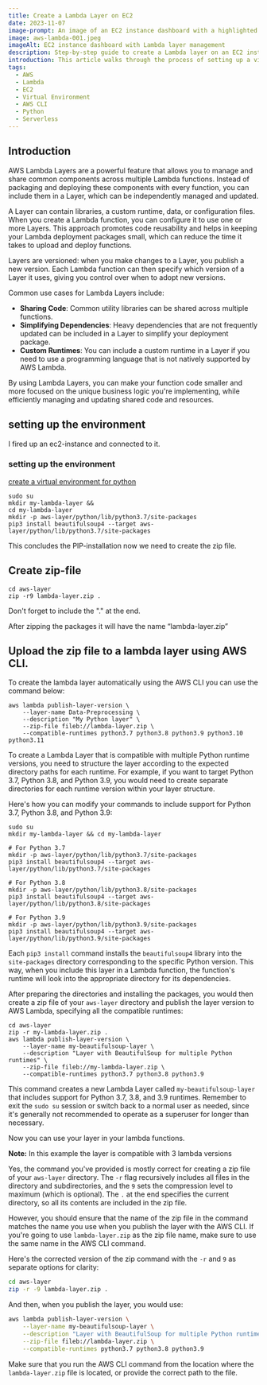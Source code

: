 ```yaml
---
title: Create a Lambda Layer on EC2
date: 2023-11-07
image-prompt: An image of an EC2 instance dashboard with a highlighted section for Lambda layer creation and package management
image: aws-lambda-001.jpeg
imageAlt: EC2 instance dashboard with Lambda layer management
description: Step-by-step guide to create a Lambda layer on an EC2 instance, including setting up a virtual environment and using AWS CLI for deployment.
introduction: This article walks through the process of setting up a virtual environment on an EC2 instance, creating a Lambda layer with dependencies, and deploying it using AWS CLI.
tags:
  - AWS
  - Lambda
  - EC2
  - Virtual Environment
  - AWS CLI
  - Python
  - Serverless
---
```


## Introduction

AWS Lambda Layers are a powerful feature that allows you to manage and share common components across multiple Lambda functions. Instead of packaging and deploying these components with every function, you can include them in a Layer, which can be independently managed and updated.

A Layer can contain libraries, a custom runtime, data, or configuration files. When you create a Lambda function, you can configure it to use one or more Layers. This approach promotes code reusability and helps in keeping your Lambda deployment packages small, which can reduce the time it takes to upload and deploy functions.

Layers are versioned: when you make changes to a Layer, you publish a new version. Each Lambda function can then specify which version of a Layer it uses, giving you control over when to adopt new versions.

Common use cases for Lambda Layers include:

- **Sharing Code**: Common utility libraries can be shared across multiple functions.
- **Simplifying Dependencies**: Heavy dependencies that are not frequently updated can be included in a Layer to simplify your deployment package.
- **Custom Runtimes**: You can include a custom runtime in a Layer if you need to use a programming language that is not natively supported by AWS Lambda.

By using Lambda Layers, you can make your function code smaller and more focused on the unique business logic you're implementing, while efficiently managing and updating shared code and resources.

## setting up the environment
I fired up an ec2-instance and connected to it.

### setting up the environment
[create a virtual environment for python](https://virtualenv.pypa.io/en/stable/user_guide.html)

```code bash
sudo su
mkdir my-lambda-layer && 
cd my-lambda-layer
mkdir -p aws-layer/python/lib/python3.7/site-packages
pip3 install beautifulsoup4 --target aws-layer/python/lib/python3.7/site-packages
```
This concludes the PIP-installation now we need to create the zip file.

## Create zip-file 

```code bash
cd aws-layer
zip -r9 lambda-layer.zip .
```
Don't forget to include the "." at the end.

After zipping the packages it will have the name “lambda-layer.zip”

## Upload the zip file to a lambda layer using AWS CLI.

To create the lambda layer automatically using the AWS CLI you can use the command below:

``` code bash
aws lambda publish-layer-version \
    --layer-name Data-Preprocessing \
    --description "My Python layer" \
    --zip-file fileb://lambda-layer.zip \
    --compatible-runtimes python3.7 python3.8 python3.9 python3.10 python3.11
```


To create a Lambda Layer that is compatible with multiple Python runtime versions, you need to structure the layer according to the expected directory paths for each runtime. For example, if you want to target Python 3.7, Python 3.8, and Python 3.9, you would need to create separate directories for each runtime version within your layer structure.

Here's how you can modify your commands to include support for Python 3.7, Python 3.8, and Python 3.9:

```shell
sudo su
mkdir my-lambda-layer && cd my-lambda-layer

# For Python 3.7
mkdir -p aws-layer/python/lib/python3.7/site-packages
pip3 install beautifulsoup4 --target aws-layer/python/lib/python3.7/site-packages

# For Python 3.8
mkdir -p aws-layer/python/lib/python3.8/site-packages
pip3 install beautifulsoup4 --target aws-layer/python/lib/python3.8/site-packages

# For Python 3.9
mkdir -p aws-layer/python/lib/python3.9/site-packages
pip3 install beautifulsoup4 --target aws-layer/python/lib/python3.9/site-packages
```

Each `pip3 install` command installs the `beautifulsoup4` library into the `site-packages` directory corresponding to the specific Python version. This way, when you include this layer in a Lambda function, the function's runtime will look into the appropriate directory for its dependencies.

After preparing the directories and installing the packages, you would then create a zip file of your `aws-layer` directory and publish the layer version to AWS Lambda, specifying all the compatible runtimes:

```shell
cd aws-layer
zip -r my-lambda-layer.zip .
aws lambda publish-layer-version \
    --layer-name my-beautifulsoup-layer \
    --description "Layer with BeautifulSoup for multiple Python runtimes" \
    --zip-file fileb://my-lambda-layer.zip \
    --compatible-runtimes python3.7 python3.8 python3.9
```

This command creates a new Lambda Layer called `my-beautifulsoup-layer` that includes support for Python 3.7, 3.8, and 3.9 runtimes. Remember to exit the `sudo su` session or switch back to a normal user as needed, since it's generally not recommended to operate as a superuser for longer than necessary.





Now you can use your layer in your lambda functions.

**Note:** In this example the layer is compatible with 3 lambda versions

Yes, the command you've provided is mostly correct for creating a zip file of your `aws-layer` directory. The `-r` flag recursively includes all files in the directory and subdirectories, and the `9` sets the compression level to maximum (which is optional). The `.` at the end specifies the current directory, so all its contents are included in the zip file.

However, you should ensure that the name of the zip file in the command matches the name you use when you publish the layer with the AWS CLI. If you're going to use `lambda-layer.zip` as the zip file name, make sure to use the same name in the AWS CLI command.

Here's the corrected version of the zip command with the `-r` and `9` as separate options for clarity:

```bash
cd aws-layer
zip -r -9 lambda-layer.zip .
```

And then, when you publish the layer, you would use:

```bash
aws lambda publish-layer-version \
    --layer-name my-beautifulsoup-layer \
    --description "Layer with BeautifulSoup for multiple Python runtimes" \
    --zip-file fileb://lambda-layer.zip \
    --compatible-runtimes python3.7 python3.8 python3.9
```

Make sure that you run the AWS CLI command from the location where the `lambda-layer.zip` file is located, or provide the correct path to the file.